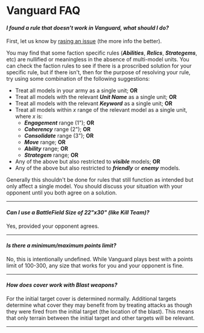 # Vanguard FAQ

#### ***I found a rule that doesn't work in Vanguard, what should I do?***

First, let us know by [rasing an issue](https://github.com/JoshuaCarter/Vanguard-40k/issues/new) (the more info the better).

You may find that some faction specific rules (***Abilities***, ***Relics***, ***Strategems***, etc) are nullified or meaningless in the absence of multi-model units. You can check the faction rules to see if there is a proscribed solution for your specific rule, but if there isn't, then for the purpose of resolving your rule, try using some combination of the following suggestions:

- Treat all models in your army as a single unit; **OR**
- Treat all models with the relevant ***Unit Name*** as a single unit; **OR**
- Treat all models with the relevant ***Keyword*** as a single unit; **OR**
- Treat all models within *x* range of the relevant model as a single unit, where *x* is:
    - ***Engagement*** range (1"); **OR**
    - ***Coherency*** range (2"); **OR**
    - ***Consolidate*** range (3"); **OR**
    - ***Move*** range; **OR**
    - ***Ability*** range; **OR**
    - ***Strategem*** range; **OR**
- Any of the above but also restricted to ***visible*** models; **OR**
- Any of the above but also restricted to ***friendly*** or ***enemy*** models.

Generally this shouldn't be done for rules that still function as intended but only affect a single model. You should discuss your situation with your opponent until you both agree on a solution.

---

#### ***Can I use a BattleField Size of 22"x30" (like Kill Team)?***

Yes, provided your opponent agrees.

---

#### ***Is there a minimum/maximum points limit?***

No, this is intentionally undefined. While Vanguard plays best with a points limit of 100-300, any size that works for you and your opponent is fine.

---

#### ***How does cover work with Blast weapons?***

For the initial target cover is determined normally. Additional targets determine what cover they may benefit from by treating attacks as though they were fired from the initial target (the location of the blast). This means that only terrain between the initial target and other targets will be relevant.

---
